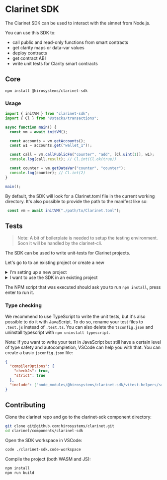 # Clarinet SDK

The Clarinet SDK can be used to interact with the simnet from Node.js.

You can use this SDK to:
- call public and read-only functions from smart contracts
- get clarity maps or data-var values
- deploy contracts
- get contract ABI
- write unit tests for Clarity smart contracts

## Core

```
npm install @hirosystems/clarinet-sdk
```

### Usage

```ts
import { initVM } from "clarinet-sdk";
import { Cl } from "@stacks/transactions";

async function main() {
  const vm = await initVM();

  const accounts = vm.getAccounts();
  const w1 = accounts.get("wallet_1")!;

  const call = vm.callPublicFn("counter", "add", [Cl.uint(1)], w1);
  console.log(call.result); // Cl.int(Cl.ok(true))

  const counter = vm.getDataVar("counter", "counter");
  console.log(counter); // Cl.int(2)
}

main();
```

By default, the SDK will look for a Clarinet.toml file in the current working directory.
It's also possible to provide the path to the manifest like so:
```ts
 const vm = await initVM("./path/to/Clarinet.toml");
```

## Tests

> Note: A bit of boilerplate is needed to setup the testing environment. Soon it will be handled by the clarinet-cli.

The SDK can be used to write unit-tests for Clarinet projects.  

Let's go to to an existing project or create a new

<details>
  <summary>I'm setting up a new project</summary>

  ```sh
  cd ./my-project
  ls # here you should see the Clarinet.toml file
  npx @hirosystems/clarinet-sdk@latest
  ```

</details>

<details>
  <summary>I want to use the SDK in an existing project</summary>
  
  ```sh
  clarinet new my-project # change my-project to whatever you want
  cd ./my-project
  npx @hirosystems/clarinet-sdk@latest
  ```

</details>

The NPM script that was executed should ask you to run `npm install`, press enter to run it.


### Type checking

We recommend to use TypeScript to write the unit tests, but it's also possible to do it with JavaScript. To do so, rename your test files to `.test.js` instead of `.test.ts`. You can also delete the `tsconfig.json` and uninstall typescript with `npm uninstall typescript`. 

Note: If you want to write your test in JavaScript but still have a certain level of type safety and autocompletion, VSCode can help you with that. You can create a basic `jsconfig.json` file:

```json
{
  "compilerOptions": {
    "checkJs": true,
    "strict": true
  },
  "include": ["node_modules/@hirosystems/clarinet-sdk/vitest-helpers/src", "unit-tests"]
}
```

## Contributing

Clone the clarinet repo and go to the clarinet-sdk component directory:
```sh
git clone git@github.com:hirosystems/clarinet.git
cd clarinet/components/clarinet-sdk
```

Open the SDK workspace in VSCode:
```sh
code ./clarinet-sdk.code-workspace
```

Compile the project (both WASM and JS):
```sh
npm install
npm run build
```
